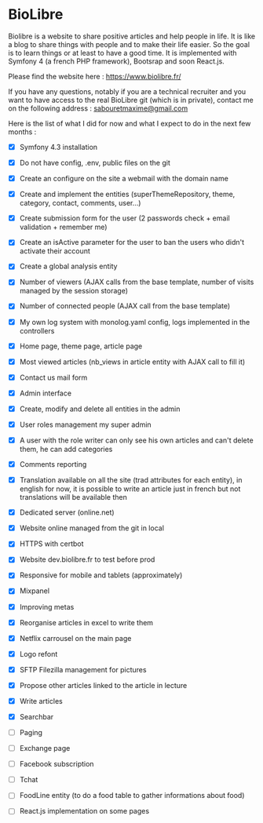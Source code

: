# BioLibre

Biolibre is a website to share positive articles and help people in life. It is like a blog to share things with people and to make their life easier. So the goal is to learn things or at least to have a good time. It is implemented with Symfony 4 (a french PHP framework), Bootsrap and soon React.js.

Please find the website here : https://www.biolibre.fr/

If you have any questions, notably if you are a technical recruiter and you want to have access to the real BioLibre git (which is in private), contact me on the following address : sabouretmaxime@gmail.com

Here is the list of what I did for now and what I expect to do in the next few months :

- [x] Symfony 4.3 installation
- [x] Do not have config, .env, public files on the git
- [x] Create an configure on the site a webmail with the domain name
- [x] Create and implement the entities (superThemeRepository, theme, category, contact, comments, user...)
- [x] Create submission form for the user (2 passwords check + email validation + remember me)
- [x] Create an isActive parameter for the user to ban the users who didn't activate their account
- [x] Create a global analysis entity
- [x] Number of viewers (AJAX calls from the base template, number of visits managed by the session storage)
- [x] Number of connected people (AJAX call from the base template)
- [x] My own log system with monolog.yaml config, logs implemented in the controllers
- [x] Home page, theme page, article page
- [x] Most viewed articles (nb_views in article entity with AJAX call to fill it)
- [x] Contact us mail form
- [x] Admin interface
- [x] Create, modify and delete all entities in the admin
- [x] User roles management my super admin
- [x] A user with the role writer can only see his own articles and can't delete them, he can add categories
- [x] Comments reporting
- [x] Translation available on all the site (trad attributes for each entity), in english for now, it is possible to write an article just in french but not translations will be available then
- [x] Dedicated server (online.net)
- [x] Website online managed from the git in local
- [x] HTTPS with certbot
- [x] Website dev.biolibre.fr to test before prod
- [x] Responsive for mobile and tablets (approximately)
- [x] Mixpanel
- [x] Improving metas
- [x] Reorganise articles in excel to write them
- [x] Netflix carrousel on the main page
- [x] Logo refont
- [x] SFTP Filezilla management for pictures
- [x] Propose other articles linked to the article in lecture
- [x] Write articles
- [x] Searchbar
- [ ] Paging
- [ ] Exchange page
- [ ] Facebook subscription
- [ ] Tchat
- [ ] FoodLine entity (to do a food table to gather informations about food)
- [ ] React.js implementation on some pages

